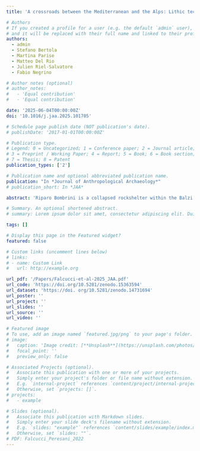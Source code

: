 ```yaml
---
title: 'A crossroads between the Mediterranean and the Alps: Lithic technology, raw material procurement, and mobility in the Aurignacian of Riparo Bombrini'

# Authors
# If you created a profile for a user (e.g. the default `admin` user), write the username (folder name) here
# and it will be replaced with their full name and linked to their profile.
authors:
  - admin
  - Stefano Bertola
  - Martina Parise
  - Matteo Del Rio
  - Julien Riel-Salvatore
  - Fabio Negrino

# Author notes (optional)
# author_notes:
#   - 'Equal contribution'
#   - 'Equal contribution'

date: '2025-06-04T00:00:00Z'
doi: '10.1016/j.jaa.2025.101705'

# Schedule page publish date (NOT publication's date).
# publishDate: '2017-01-01T00:00:00Z'

# Publication type.
# Legend: 0 = Uncategorized; 1 = Conference paper; 2 = Journal article;
# 3 = Preprint / Working Paper; 4 = Report; 5 = Book; 6 = Book section;
# 7 = Thesis; 8 = Patent
publication_types: ['2']

# Publication name and optional abbreviated publication name.
publication: "In *Journal of Anthropological Archaeology*"
# publication_short: In *JAA*

abstract: 'Riparo Bombrini is a collapsed rockshelter within the Balzi Rossi site complex, located at the intersection of the Maritime Alps, Northern Apennines, and Ligurian Sea. This unique environmental setting served as a crucial biogeographical corridor for human mobility along the Liguro-Provençal Arc during the Paleolithic. Multidisciplinary research at Bombrini identified three archaeological layers (i.e., A2, A1, and A0) overlying a semi-sterile Mousterian level. This paper explores the internal variability of the Protoaurignacian by analyzing lithic assemblages from layers A2 and A1, as well as a previously undescribed Early Aurignacian assemblage from layer A0. An analysis of assemblage integrity, lithic technology, and raw material procurement reveals distinct mobility and land-use strategies, despite technological uniformity. Remarkably, lithic production and use in both Protoaurignacian and Early Aurignacian layers frequently involved exogenous materials sourced from distances exceeding 150 km, with some reaching up to 450 km, spanning from the Rhône Valley to the Central Apennines. Variability in the procurement distance of discarded lithics and their changing reduction intensities highlight distinct patterns of logistical and residential mobility. Comparative analysis with regional sites indicates that foragers possessed sophisticated territorial knowledge, challenging the traditional view of the Protoaurignacian as the outcome of pioneering groups entering unfamiliar landscapes.'

# Summary. An optional shortened abstract.
# summary: Lorem ipsum dolor sit amet, consectetur adipiscing elit. Duis posuere tellus ac convallis placerat. Proin tincidunt magna sed ex sollicitudin condimentum.

tags: []

# Display this page in the Featured widget?
featured: false

# Custom links (uncomment lines below)
# links:
# - name: Custom Link
#   url: http://example.org

url_pdf: '/Papers/Falcucci-et-al-2025_JAA.pdf'
url_code: 'https://doi.org/10.5281/zenodo.15363594'
url_dataset: 'https://doi. org/10.5281/zenodo.14731694'
url_poster: ''
url_project: ''
url_slides: ''
url_source: ''
url_video: ''

# Featured image
# To use, add an image named `featured.jpg/png` to your page's folder.
# image:
#   caption: 'Image credit: [**Unsplash**](https://unsplash.com/photos/pLCdAaMFLTE)'
#   focal_point: ''
#   preview_only: false

# Associated Projects (optional).
#   Associate this publication with one or more of your projects.
#   Simply enter your project's folder or file name without extension.
#   E.g. `internal-project` references `content/project/internal-project/index.md`.
#   Otherwise, set `projects: []`.
# projects:
#   - example

# Slides (optional).
#   Associate this publication with Markdown slides.
#   Simply enter your slide deck's filename without extension.
#   E.g. `slides: "example"` references `content/slides/example/index.md`.
#   Otherwise, set `slides: ""`.
# PDF: Falcucci_Peresani_2022
---
```

